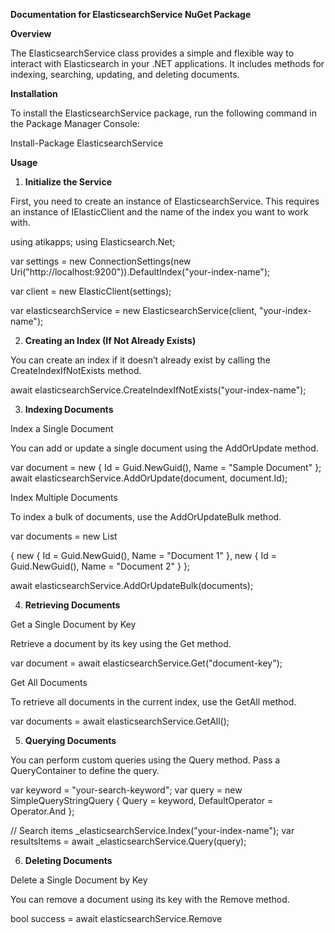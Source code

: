 **Documentation for ElasticsearchService NuGet Package** 

**Overview** 

The ElasticsearchService class provides a simple and flexible way to interact with Elasticsearch in your .NET applications. It includes methods for indexing, searching, updating, and deleting documents. 

**Installation** 

To install the ElasticsearchService package, run the following command in the Package Manager Console: 

Install-Package ElasticsearchService

**Usage** 

1. **Initialize the Service** 

First, you need to create an instance of ElasticsearchService. This requires an instance of IElasticClient and the name of the index you want to work with. 

using atikapps;
using Elasticsearch.Net;

var settings = new ConnectionSettings(new Uri("http://localhost:9200")).DefaultIndex("your-index-name"); 

var client = new ElasticClient(settings); 

var elasticsearchService = new ElasticsearchService(client, "your-index- name"); 

2. **Creating an Index (If Not Already Exists)** 

You can create an index if it doesn’t already exist by calling the CreateIndexIfNotExists method. 

await elasticsearchService.CreateIndexIfNotExists("your-index-name"); 

3. **Indexing Documents** 

Index a Single Document 

You can add or update a single document using the AddOrUpdate method. 

var document = new { Id = Guid.NewGuid(), Name = "Sample Document" }; await elasticsearchService.AddOrUpdate(document, document.Id); 

Index Multiple Documents 

To index a bulk of documents, use the AddOrUpdateBulk method. 

var documents = new List<object> 

{ 
    new { Id = Guid.NewGuid(), Name = "Document 1" },     new { Id = Guid.NewGuid(), Name = "Document 2" } 
}; 

await elasticsearchService.AddOrUpdateBulk(documents); 

4. **Retrieving Documents** 

Get a Single Document by Key 

Retrieve a document by its key using the Get method. 

var document = await elasticsearchService.Get<object>("document-key"); 

Get All Documents 

To retrieve all documents in the current index, use the GetAll method. 

var documents = await elasticsearchService.GetAll<object>(); 

5. **Querying Documents** 

You can perform custom queries using the Query method. Pass a QueryContainer to define the query. 

var keyword = "your-search-keyword";
var query = new SimpleQueryStringQuery
{
    Query = keyword,
    DefaultOperator = Operator.And
};

// Search items
_elasticsearchService.Index("your-index-name");
var resultsItems = await _elasticsearchService.Query<dynamic>(query); 

6. **Deleting Documents** 

Delete a Single Document by Key 

You can remove a document using its key with the Remove method. 

bool success = await elasticsearchService.Remove<object>("document-key"); 

Delete All Documents 

To delete all documents in the current index, use the RemoveAll method. 

long deletedCount = await elasticsearchService.RemoveAll<object>(); 

Delete Documents by Text Match 

You can delete documents that match specific text in a field using RemoveByTextMatch. 

long deletedCount = await elasticsearchService.RemoveByTextMatch<object>("fieldName", "text"); 

**Method Summary** 

- **Index(string indexName)**: Sets the index name and returns the ElasticsearchService instance for method chaining. 
- **SetIndex(string indexName)**: Sets the index name without returning the service instance. 
- **CreateIndexIfNotExists(string indexName)**: Creates an index if it does not already exist. 
- **AddOrUpdateBulk<T>(IEnumerable<T> documents)**: Adds or updates a bulk of documents in the current index. 
- **AddOrUpdate<T>(T document, Guid id)**: Adds or updates a single document in the current index. 
- **Get<T>(string key)**: Retrieves a single document by its key from the current index. 
- **GetAll<T>()**: Retrieves all documents from the current index. 
- **Query<T>(QueryContainer predicate)**: Queries documents based on a custom predicate. 
- **Remove<T>(string key)**: Removes a single document by its key from the current index. 
- **RemoveAll<T>()**: Removes all documents from the current index. 
- **RemoveByTextMatch<T>(string fieldName, string text)**: Removes documents that match a specific text in a specific field. 

**Example** 

Here is a complete example of using the ElasticsearchService: 

using atikapps; 

var settings = new ConnectionSettings(new Uri("http://localhost:9200"))     .DefaultIndex("your-index-name"); 

var client = new ElasticClient(settings); 

var elasticsearchService = new ElasticsearchService(client, "your-index- name"); 

// Ensure index exists 

await elasticsearchService.CreateIndexIfNotExists("your-index-name"); 

// Index a document 

var document = new { Id = Guid.NewGuid(), Name = "Sample Document" }; await elasticsearchService.AddOrUpdate(document, document.Id); 

// Retrieve the document 

var retrievedDocument = await elasticsearchService.Get<object>(document.Id.ToString()); 

// Query documents 

var predicate = new TermQuery { Field = "Name", Value = "Sample Document" }; var results = await elasticsearchService.Query<object>(predicate); 

// Delete the document 

await elasticsearchService.Remove<object>(document.Id.ToString()); 

This documentation should help you get started with the ElasticsearchService package. For any issues or further details, refer to the source code or contact the package author. 
